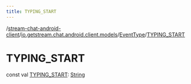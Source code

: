 ```yaml
---
title: TYPING_START
---
```

/[stream-chat-android-client](../../index.md)/[io.getstream.chat.android.client.models](../index.md)/[EventType](index.md)/[TYPING_START](TYPING_START.md)  
  
  
  
# TYPING_START  
const val [TYPING_START](TYPING_START.md): [String](https://kotlinlang.org/api/latest/jvm/stdlib/kotlin/-string/index.html)
